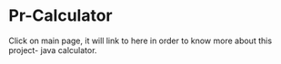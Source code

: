# Pr-Calculator
Click on main page, it will link to here in order to know more about this project- java calculator.
